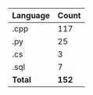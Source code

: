 | Language | Count |
|----------|-------|
| .cpp | 117 |
| .py | 25 |
| .cs | 3 |
| .sql | 7 |
| **Total** | **152** |
